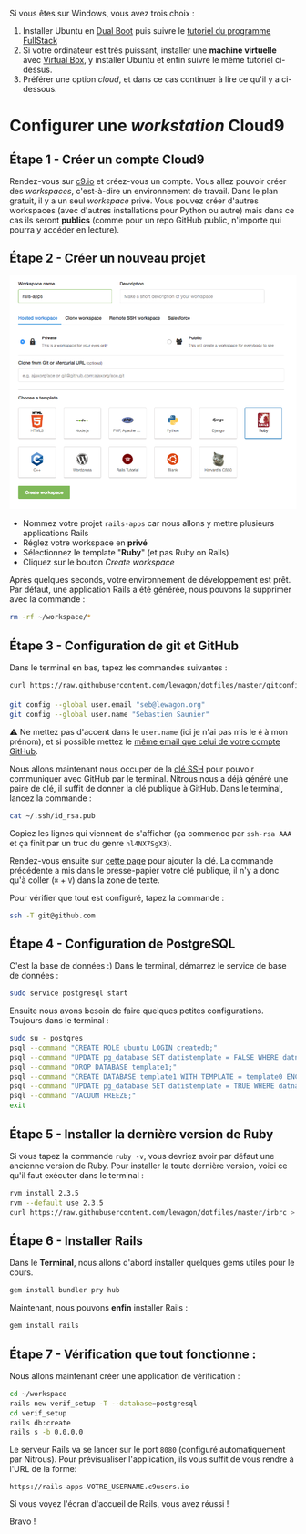 Si vous êtes sur Windows, vous avez trois choix :

1. Installer Ubuntu en [Dual Boot](http://www.everydaylinuxuser.com/2015/11/how-to-install-ubuntu-linux-alongside.html) puis suivre le [tutoriel du programme FullStack](https://github.com/lewagon/setup/blob/master/UBUNTU.md)
1. Si votre ordinateur est très puissant, installer une **machine virtuelle** avec [Virtual Box](https://www.virtualbox.org/), y installer Ubuntu et enfin suivre le même tutoriel ci-dessus.
1. Préférer une option _cloud_, et dans ce cas continuer à lire ce qu'il y a ci-dessous.

# Configurer une _workstation_ Cloud9

## Étape 1 - Créer un compte Cloud9

Rendez-vous sur [c9.io](https://c9.io) et créez-vous un compte. Vous allez pouvoir créer des _workspaces_, c'est-à-dire un environnement de travail. Dans le plan gratuit, il y a un seul _workspace_ privé. Vous pouvez créer d'autres workspaces (avec d'autres installations pour Python ou autre) mais dans ce cas ils seront **publics** (comme pour un repo GitHub public, n'importe qui pourra y accéder en lecture).

## Étape 2 - Créer un nouveau projet

![](img/new_c9_project.png)

- Nommez votre projet `rails-apps` car nous allons y mettre plusieurs applications Rails
- Réglez votre workspace en **privé**
- Sélectionnez le template "**Ruby**" (et pas Ruby on Rails)
- Cliquez sur le bouton _Create workspace_

Après quelques seconds, votre environnement de développement est prêt. Par défaut, une application Rails a été générée, nous pouvons la supprimer avec la commande :

```bash
rm -rf ~/workspace/*
```

## Étape 3 - Configuration de git et GitHub

Dans le terminal en bas, tapez les commandes suivantes :

```bash
curl https://raw.githubusercontent.com/lewagon/dotfiles/master/gitconfig > ~/.gitconfig

git config --global user.email "seb@lewagon.org"
git config --global user.name "Sebastien Saunier"
```

:warning: Ne mettez pas d'accent dans le `user.name` (ici je n'ai pas mis le `é` à mon prénom),
et si possible mettez le [même email que celui de votre compte GitHub](https://github.com/settings/emails).

Nous allons maintenant nous occuper de la [clé SSH](https://fr.wikipedia.org/wiki/Secure_Shell#SSH_avec_authentification_par_cl.C3.A9s) pour pouvoir communiquer avec GitHub par le terminal. Nitrous nous a déjà généré une paire de clé, il suffit de donner la clé publique à GitHub. Dans le terminal, lancez la commande :

```bash
cat ~/.ssh/id_rsa.pub
```

Copiez les lignes qui viennent de s'afficher (ça commence par `ssh-rsa AAA` et ça finit par un truc du genre `hl4NX7SgX3`).

Rendez-vous ensuite sur [cette page](https://github.com/settings/ssh) pour ajouter la clé.
La commande précédente a mis dans le presse-papier votre clé publique, il n'y a donc qu'à
coller (`⌘` + `V`) dans la zone de texte.

Pour vérifier que tout est configuré, tapez la commande :

```bash
ssh -T git@github.com
```

## Étape 4 - Configuration de PostgreSQL

C'est la base de données :) Dans le terminal, démarrez le service de base de données :

```bash
sudo service postgresql start
```

Ensuite nous avons besoin de faire quelques petites configurations. Toujours dans le terminal :

```bash
sudo su - postgres
psql --command "CREATE ROLE ubuntu LOGIN createdb;"
psql --command "UPDATE pg_database SET datistemplate = FALSE WHERE datname = 'template1';"
psql --command "DROP DATABASE template1;"
psql --command "CREATE DATABASE template1 WITH TEMPLATE = template0 ENCODING = 'UNICODE';"
psql --command "UPDATE pg_database SET datistemplate = TRUE WHERE datname = 'template1';"
psql --command "VACUUM FREEZE;"
exit
```

## Étape 5 - Installer la dernière version de Ruby

Si vous tapez la commande `ruby -v`, vous devriez avoir par défaut une ancienne version de Ruby.
Pour installer la toute dernière version, voici ce qu'il faut exécuter dans le terminal :

```bash
rvm install 2.3.5
rvm --default use 2.3.5
curl https://raw.githubusercontent.com/lewagon/dotfiles/master/irbrc > ~/.irbrc
```

## Étape 6 - Installer Rails

Dans le **Terminal**, nous allons d'abord installer quelques gems utiles pour le cours.

```bash
gem install bundler pry hub
```

Maintenant, nous pouvons **enfin** installer Rails :

```bash
gem install rails
```

## Étape 7 - Vérification que tout fonctionne :

Nous allons maintenant créer une application de vérification :

```bash
cd ~/workspace
rails new verif_setup -T --database=postgresql
cd verif_setup
rails db:create
rails s -b 0.0.0.0
```

Le serveur Rails va se lancer sur le port `8080` (configuré automatiquement par Nitrous). Pour prévisualiser l'application, ils vous suffit de vous rendre à l'URL de la forme:

```
https://rails-apps-VOTRE_USERNAME.c9users.io
```

Si vous voyez l'écran d'accueil de Rails, vous avez réussi !

Bravo !
